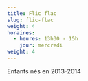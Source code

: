```yaml
---
title: Flic flac
slug: flic-flac
weight: 4
horaires:
  - heures: 13h30 - 15h
    jour: mercredi
weight: 4
---
```

Enfants nés en 2013-2014
